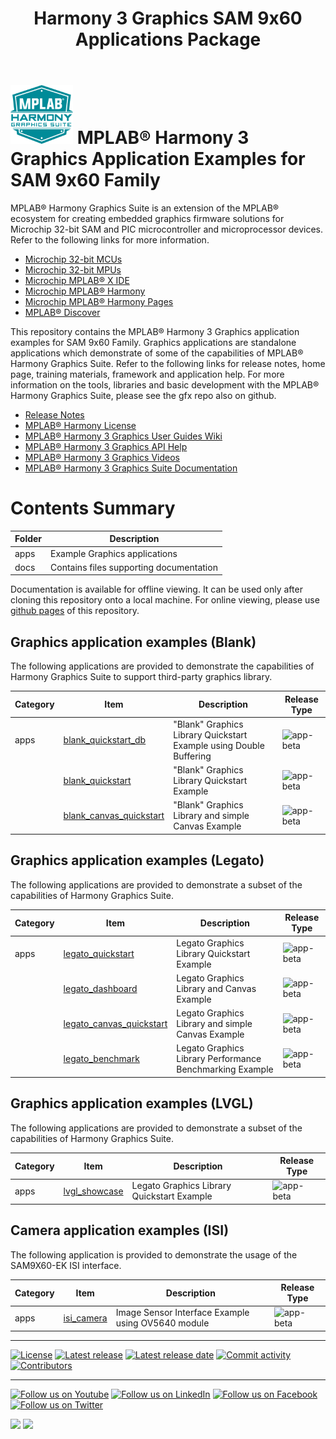 ﻿---
title: Harmony 3 Graphics SAM 9x60 Applications Package
nav_order: 1
---

# ![MPLAB® Harmony Graphics Suite](./images/mhgs.png) MPLAB® Harmony 3 Graphics Application Examples for SAM 9x60 Family

MPLAB® Harmony Graphics Suite  is an extension of the MPLAB® ecosystem for creating
embedded graphics firmware solutions for Microchip 32-bit SAM and PIC microcontroller
and microprocessor devices.  Refer to the following links for more information.
 - [Microchip 32-bit MCUs](https://www.microchip.com/design-centers/32-bit)
 - [Microchip 32-bit MPUs](https://www.microchip.com/design-centers/32-bit-mpus)
 - [Microchip MPLAB® X IDE](https://www.microchip.com/mplab/mplab-x-ide)
 - [Microchip MPLAB® Harmony](https://www.microchip.com/mplab/mplab-harmony)
 - [Microchip MPLAB® Harmony Pages](https://microchip-mplab-harmony.github.io/)
 - [MPLAB® Discover](https://mplab-discover.microchip.com/v1/itemtype/com.microchip.ide.project?s0=Legato)

This repository contains the MPLAB® Harmony 3 Graphics application examples for SAM 9x60 Family. Graphics applications are standalone applications which demonstrate of some of the capabilities of MPLAB® Harmony Graphics Suite.  Refer to the following links for release notes, home page, training materials, framework and application help.
For more information on the tools, libraries and basic development with the MPLAB® Harmony Graphics Suite, please see the gfx repo also on github.
 - [Release Notes](./release_notes.md)
 - [MPLAB® Harmony License](./mplab_harmony_license.md)
 - [MPLAB® Harmony 3 Graphics User Guides Wiki](https://github.com/mchpgfx/legato.docs/wiki)
 - [MPLAB® Harmony 3 Graphics API Help](https://mchpgfx.github.io/legato.images/index.html)
 - [MPLAB® Harmony 3 Graphics Videos](https://www.youtube.com/playlist?list=PL9B4edd-p2ag5xsIIHhja-caKYY7AKPxe)
 - [MPLAB® Harmony 3 Graphics Suite Documentation](https://microchip-mplab-harmony.github.io/gfx/documentation.html)

# Contents Summary

| Folder     | Description                                  |
|------------|----------------------------------------------|
| apps       | Example Graphics applications |
| docs       | Contains files supporting documentation |


Documentation is available for offline viewing.  It can be used only after cloning this repository onto a local machine. For online viewing, please use [github pages](https://microchip-mplab-harmony.github.io/gfx_apps_sam_9x60/) of this repository.

## Graphics application examples (Blank)

The following applications are provided to demonstrate the capabilities of Harmony Graphics Suite to support third-party graphics library.

| Category | Item | Description | Release Type |
| --- | --- | ---- |---- |
|  apps |[blank_quickstart_db](./apps/blank_quickstart_db/readme.md) | "Blank" Graphics Library Quickstart Example using Double Buffering | ![app-beta](https://img.shields.io/badge/application-beta-orange?style=plastic) |
|     | [blank_quickstart](./apps/blank_quickstart/readme.md) | "Blank" Graphics Library Quickstart Example | ![app-beta](https://img.shields.io/badge/application-beta-orange?style=plastic) |
|     | [blank_canvas_quickstart](./apps/blank_canvas_quickstart/readme.md) | "Blank" Graphics Library and simple Canvas Example | ![app-beta](https://img.shields.io/badge/application-beta-orange?style=plastic) |

## Graphics application examples (Legato)

The following applications are provided to demonstrate a subset of the capabilities of Harmony Graphics Suite.

| Category | Item | Description | Release Type |
| --- | --- | ---- |---- |
|  apps | [legato_quickstart](./apps/legato_quickstart/readme.md) | Legato Graphics Library Quickstart Example | ![app-beta](https://img.shields.io/badge/application-beta-orange?style=plastic) |
|     | [legato_dashboard](./apps/legato_dashboard/readme.md) | Legato Graphics Library and Canvas Example | ![app-beta](https://img.shields.io/badge/application-beta-orange?style=plastic) |
|     | [legato_canvas_quickstart](./apps/legato_canvas_quickstart/readme.md) | Legato Graphics Library and simple Canvas Example | ![app-beta](https://img.shields.io/badge/application-beta-orange?style=plastic) |
|     | [legato_benchmark](./apps/legato_benchmark/readme.md) | Legato Graphics Library Performance Benchmarking Example | ![app-beta](https://img.shields.io/badge/application-beta-orange?style=plastic) |

## Graphics application examples (LVGL)

The following applications are provided to demonstrate a subset of the capabilities of Harmony Graphics Suite.

| Category | Item | Description | Release Type |
| --- | --- | ---- |---- |
|  apps | [lvgl_showcase](./apps/lvgl_showcase/readme.md) | Legato Graphics Library Quickstart Example | ![app-beta](https://img.shields.io/badge/application-beta-orange?style=plastic) |

## Camera application examples (ISI)

The following application is provided to demonstrate the usage of the SAM9X60-EK ISI interface.

| Category | Item | Description | Release Type |
| --- | --- | ---- |---- |
|  apps |[isi_camera](./apps/isi_camera/readme.md) | Image Sensor Interface Example using OV5640 module | ![app-beta](https://img.shields.io/badge/application-beta-orange?style=plastic) |

____

[![License](https://img.shields.io/badge/license-Harmony%20license-orange.svg)](https://github.com/Microchip-MPLAB-Harmony/gfx_apps_sam_9x60/blob/master/mplab_harmony_license.md)
[![Latest release](https://img.shields.io/github/release/mchpgfx/legato.docs.svg)](https://github.com/Microchip-MPLAB-Harmony/gfx/tree/v3.12.0)
[![Latest release date](https://img.shields.io/github/release-date/mchpgfx/legato.docs.svg)](https://github.com/Microchip-MPLAB-Harmony/gfx/tree/v3.12.0)
[![Commit activity](https://img.shields.io/github/commit-activity/y/Microchip-MPLAB-Harmony/gfx_apps_sam_9x60.svg)](https://github.com/Microchip-MPLAB-Harmony/gfx_apps_sam_9x60/graphs/commit-activity)
[![Contributors](https://img.shields.io/github/contributors-anon/Microchip-MPLAB-Harmony/gfx_apps_sam_9x60.svg)]()

____

[![Follow us on Youtube](https://img.shields.io/badge/Youtube-Follow%20us%20on%20Youtube-red.svg)](https://www.youtube.com/user/MicrochipTechnology)
[![Follow us on LinkedIn](https://img.shields.io/badge/LinkedIn-Follow%20us%20on%20LinkedIn-blue.svg)](https://www.linkedin.com/company/microchip-technology)
[![Follow us on Facebook](https://img.shields.io/badge/Facebook-Follow%20us%20on%20Facebook-blue.svg)](https://www.facebook.com/microchiptechnology/)
[![Follow us on Twitter](https://img.shields.io/twitter/follow/MicrochipTech.svg?style=social)](https://twitter.com/MicrochipTech)

[![](https://img.shields.io/github/stars/Microchip-MPLAB-Harmony/gfx.svg?style=social)]()
[![](https://img.shields.io/github/watchers/Microchip-MPLAB-Harmony/gfx.svg?style=social)]()

